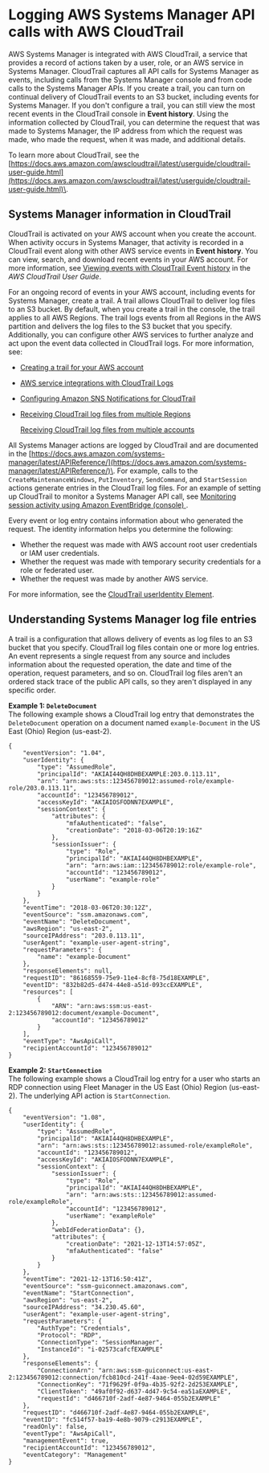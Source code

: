 # Logging AWS Systems Manager API calls with AWS CloudTrail<a name="monitoring-cloudtrail-logs"></a>

AWS Systems Manager is integrated with AWS CloudTrail, a service that provides a record of actions taken by a user, role, or an AWS service in Systems Manager\. CloudTrail captures all API calls for Systems Manager as events, including calls from the Systems Manager console and from code calls to the Systems Manager APIs\. If you create a trail, you can turn on continual delivery of CloudTrail events to an S3 bucket, including events for Systems Manager\. If you don't configure a trail, you can still view the most recent events in the CloudTrail console in **Event history**\. Using the information collected by CloudTrail, you can determine the request that was made to Systems Manager, the IP address from which the request was made, who made the request, when it was made, and additional details\. 

To learn more about CloudTrail, see the [https://docs.aws.amazon.com/awscloudtrail/latest/userguide/cloudtrail-user-guide.html](https://docs.aws.amazon.com/awscloudtrail/latest/userguide/cloudtrail-user-guide.html)\.

## Systems Manager information in CloudTrail<a name="monitoring-cloudtrail-logs-log-entries-about"></a>

CloudTrail is activated on your AWS account when you create the account\. When activity occurs in Systems Manager, that activity is recorded in a CloudTrail event along with other AWS service events in **Event history**\. You can view, search, and download recent events in your AWS account\. For more information, see [Viewing events with CloudTrail Event history](https://docs.aws.amazon.com/awscloudtrail/latest/userguide/view-cloudtrail-events.html) in the *AWS CloudTrail User Guide*\. 

For an ongoing record of events in your AWS account, including events for Systems Manager, create a trail\. A trail allows CloudTrail to deliver log files to an S3 bucket\. By default, when you create a trail in the console, the trail applies to all AWS Regions\. The trail logs events from all Regions in the AWS partition and delivers the log files to the S3 bucket that you specify\. Additionally, you can configure other AWS services to further analyze and act upon the event data collected in CloudTrail logs\. For more information, see: 
+ [Creating a trail for your AWS account](https://docs.aws.amazon.com/awscloudtrail/latest/userguide/cloudtrail-create-and-update-a-trail.html)
+ [AWS service integrations with CloudTrail Logs](https://docs.aws.amazon.com/awscloudtrail/latest/userguide/cloudtrail-aws-service-specific-topics.html#cloudtrail-aws-service-specific-topics-integrations)
+ [Configuring Amazon SNS Notifications for CloudTrail](https://docs.aws.amazon.com/awscloudtrail/latest/userguide/configure-sns-notifications-for-cloudtrail.html)
+ [Receiving CloudTrail log files from multiple Regions](https://docs.aws.amazon.com/awscloudtrail/latest/userguide/receive-cloudtrail-log-files-from-multiple-regions.html)

  [Receiving CloudTrail log files from multiple accounts](https://docs.aws.amazon.com/awscloudtrail/latest/userguide/cloudtrail-receive-logs-from-multiple-accounts.html)

All Systems Manager actions are logged by CloudTrail and are documented in the [https://docs.aws.amazon.com/systems-manager/latest/APIReference/](https://docs.aws.amazon.com/systems-manager/latest/APIReference/)\. For example, calls to the `CreateMaintenanceWindows`, `PutInventory`, `SendCommand`, and `StartSession` actions generate entries in the CloudTrail log files\. For an example of setting up CloudTrail to monitor a Systems Manager API call, see [Monitoring session activity using Amazon EventBridge \(console\) ](session-manager-auditing.md#session-manager-auditing-eventbridge-events)\.

Every event or log entry contains information about who generated the request\. The identity information helps you determine the following: 
+ Whether the request was made with AWS account root user credentials or IAM user credentials\.
+ Whether the request was made with temporary security credentials for a role or federated user\.
+ Whether the request was made by another AWS service\.

For more information, see the [CloudTrail userIdentity Element](https://docs.aws.amazon.com/awscloudtrail/latest/userguide/cloudtrail-event-reference-user-identity.html)\.

## Understanding Systems Manager log file entries<a name="monitoring-cloudtrail-logs-log-entries-example"></a>

A trail is a configuration that allows delivery of events as log files to an S3 bucket that you specify\. CloudTrail log files contain one or more log entries\. An event represents a single request from any source and includes information about the requested operation, the date and time of the operation, request parameters, and so on\. CloudTrail log files aren't an ordered stack trace of the public API calls, so they aren't displayed in any specific order\. 

**Example 1: `DeleteDocument`**  
The following example shows a CloudTrail log entry that demonstrates the `DeleteDocument` operation on a document named `example-Document` in the US East \(Ohio\) Region \(us\-east\-2\)\.

```
{
    "eventVersion": "1.04",
    "userIdentity": {
        "type": "AssumedRole",
        "principalId": "AKIAI44QH8DHBEXAMPLE:203.0.113.11",
        "arn": "arn:aws:sts::123456789012:assumed-role/example-role/203.0.113.11",
        "accountId": "123456789012",
        "accessKeyId": "AKIAIOSFODNN7EXAMPLE",
        "sessionContext": {
            "attributes": {
                "mfaAuthenticated": "false",
                "creationDate": "2018-03-06T20:19:16Z"
            },
            "sessionIssuer": {
                "type": "Role",
                "principalId": "AKIAI44QH8DHBEXAMPLE",
                "arn": "arn:aws:iam::123456789012:role/example-role",
                "accountId": "123456789012",
                "userName": "example-role"
            }
        }
    },
    "eventTime": "2018-03-06T20:30:12Z",
    "eventSource": "ssm.amazonaws.com",
    "eventName": "DeleteDocument",
    "awsRegion": "us-east-2",
    "sourceIPAddress": "203.0.113.11",
    "userAgent": "example-user-agent-string",
    "requestParameters": {
        "name": "example-Document"
    },
    "responseElements": null,
    "requestID": "86168559-75e9-11e4-8cf8-75d18EXAMPLE",
    "eventID": "832b82d5-d474-44e8-a51d-093ccEXAMPLE",
    "resources": [
        {
            "ARN": "arn:aws:ssm:us-east-2:123456789012:document/example-Document",
            "accountId": "123456789012"
        }
    ],
    "eventType": "AwsApiCall",
    "recipientAccountId": "123456789012"
}
```

**Example 2: `StartConnection`**  
The following example shows a CloudTrail log entry for a user who starts an RDP connection using Fleet Manager in the US East \(Ohio\) Region \(us\-east\-2\)\. The underlying API action is `StartConnection`\.

```
{
    "eventVersion": "1.08",
    "userIdentity": {
        "type": "AssumedRole",
        "principalId": "AKIAI44QH8DHBEXAMPLE",
        "arn": "arn:aws:sts::123456789012:assumed-role/exampleRole",
        "accountId": "123456789012",
        "accessKeyId": "AKIAIOSFODNN7EXAMPLE",
        "sessionContext": {
            "sessionIssuer": {
                "type": "Role",
                "principalId": "AKIAI44QH8DHBEXAMPLE",
                "arn": "arn:aws:sts::123456789012:assumed-role/exampleRole",
                "accountId": "123456789012",
                "userName": "exampleRole"
            },
            "webIdFederationData": {},
            "attributes": {
                "creationDate": "2021-12-13T14:57:05Z",
                "mfaAuthenticated": "false"
            }
        }
    },
    "eventTime": "2021-12-13T16:50:41Z",
    "eventSource": "ssm-guiconnect.amazonaws.com",
    "eventName": "StartConnection",
    "awsRegion": "us-east-2",
    "sourceIPAddress": "34.230.45.60",
    "userAgent": "example-user-agent-string",
    "requestParameters": {
        "AuthType": "Credentials",
        "Protocol": "RDP",
        "ConnectionType": "SessionManager",
        "InstanceId": "i-02573cafcfEXAMPLE"
    },
    "responseElements": {
        "ConnectionArn": "arn:aws:ssm-guiconnect:us-east-2:123456789012:connection/fcb810cd-241f-4aae-9ee4-02d59EXAMPLE",
        "ConnectionKey": "71f9629f-0f9a-4b35-92f2-2d253EXAMPLE",
        "ClientToken": "49af0f92-d637-4d47-9c54-ea51aEXAMPLE",
        "requestId": "d466710f-2adf-4e87-9464-055b2EXAMPLE"
    },
    "requestID": "d466710f-2adf-4e87-9464-055b2EXAMPLE",
    "eventID": "fc514f57-ba19-4e8b-9079-c2913EXAMPLE",
    "readOnly": false,
    "eventType": "AwsApiCall",
    "managementEvent": true,
    "recipientAccountId": "123456789012",
    "eventCategory": "Management"
}
```